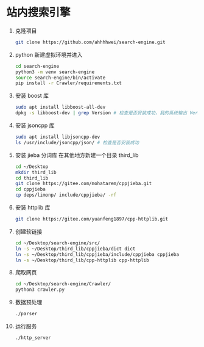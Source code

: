 # 站内搜索引擎
1. 克隆项目
   ```bash
   git clone https://github.com/ahhhhwei/search-engine.git
   ```

2. python 新建虚拟环境并进入
   ```bash
   cd search-engine
   python3 -m venv search-engine
   source search-engine/bin/activate
   pip install -r Crawler/requirements.txt
   ```

3. 安装 boost 库
   ```bash
   sudo apt install libboost-all-dev
   dpkg -s libboost-dev | grep Version # 检查是否安装成功，我的系统输出 Version: 1.71.0.0ubuntu2
   ```

4. 安装 jsoncpp 库
   ```bash
   sudo apt install libjsoncpp-dev
   ls /usr/include/jsoncpp/json/ # 检查是否安装成功
   ```

5. 安装 jieba 分词库
   在其他地方新建一个目录 third_lib
   ```bash
   cd ~/Desktop 
   mkdir third_lib
   cd third_lib
   git clone https://gitee.com/mohatarem/cppjieba.git
   cd cppjieba
   cp deps/limonp/ include/cppjieba/ -rf
   ```

6. 安装 httplib 库
   ```bash
   git clone https://gitee.com/yuanfeng1897/cpp-httplib.git
   ```

7. 创建软链接
   ```bash
   cd ~/Desktop/search-engine/src/
   ln -s ~/Desktop/third_lib/cppjieba/dict dict
   ln -s ~/Desktop/third_lib/cppjieba/include/cppjieba cppjieba
   ln -s ~/Desktop/third_lib/cpp-httplib cpp-httplib
   ```

8. 爬取网页
   ```bash
   cd ~/Desktop/search-engine/Crawler/
   python3 crawler.py
   ```

9. 数据预处理
   ```bash
   ./parser
   ```

10. 运行服务
    ```bash
    ./http_server
    ```